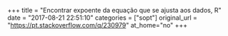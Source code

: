 +++
title = "Encontrar expoente da equação que se ajusta aos dados, R"
date = "2017-08-21 22:51:10"
categories = ["sopt"]
original_url = "https://pt.stackoverflow.com/q/230979"
at_home="no"
+++

